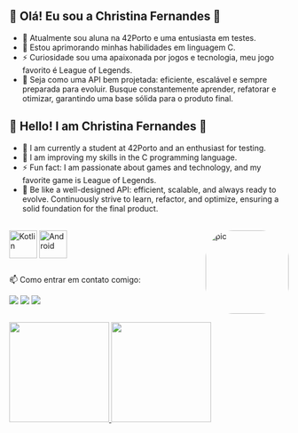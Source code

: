 ## 🌱 Olá! Eu sou a Christina Fernandes 🌱

- 🔭 Atualmente sou aluna na 42Porto e uma entusiasta em testes.
- 🌱 Estou aprimorando minhas habilidades em linguagem C.
- ⚡ Curiosidade sou uma apaixonada por jogos e tecnologia, meu jogo favorito é League of Legends.
- 📌 Seja como uma API bem projetada: eficiente, escalável e sempre preparada para evoluir. Busque constantemente aprender, refatorar e otimizar, garantindo uma base sólida para o produto final.

## 🌱 Hello! I am Christina Fernandes 🌱
- 🔭 I am currently a student at 42Porto and an enthusiast for testing.
- 🌱 I am improving my skills in the C programming language.
- ⚡ Fun fact: I am passionate about games and technology, and my favorite game is League of Legends.
- 📌 Be like a well-designed API: efficient, scalable, and always ready to evolve. Continuously strive to learn, refactor, and optimize, ensuring a solid foundation for the final product.


<div style="display: inline_block"><br>
  <img align="center" alt="Kotlin" height="50" width="50" src="https://encurtador.com.br/bhck5">
  <img align="center" alt="Android" height="50" width="50" src="https://encurtador.com.br/9RJu6">
  
  <img align="right" alt="pic" height="150" style="border-radius:50px;" src="https://i.pinimg.com/originals/51/27/80/512780b2fc18911f4e0ce2b9f3dcbf21.gif">
</div>

  ##

  📫 Como entrar em contato comigo:
<div> 
  <a href="https://instagram.com/christina__fernandes" target="_blank"><img src="https://img.shields.io/badge/-Instagram-%23E4405F?style=for-the-badge&logo=instagram&logoColor=white" target="_blank"></a>
  <a href = "mailto:fernandes.christ14@gmail.com"><img src="https://img.shields.io/badge/-Gmail-%23333?style=for-the-badge&logo=gmail&logoColor=white" target="_blank"></a>
  <a href="https://www.linkedin.com/in/christina-fernandes-62703aa1/" target="_blank"><img src="https://img.shields.io/badge/-LinkedIn-%230077B5?style=for-the-badge&logo=linkedin&logoColor=white" target="_blank"></a> 
</div>

  ##

<div>
  <a href="https://github.com/chrisFernandesDev">
  <img loading="lazy" height="180em" src="https://github-readme-stats.vercel.app/api/top-langs/?username=chrisFernandesDev&layout=compact&langs_count=7&theme=dracula"/>
  <img loading="lazy" height="180em" src="https://github-readme-stats.vercel.app/api?username=chrisFernandesDev&show_icons=true&theme=dracula&include_all_commits=true&count_private=true"/>
</div>
 

